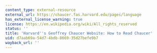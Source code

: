 ```yaml
---
content_type: external-resource
external_url: https://chaucer.fas.harvard.edu/pages/language
has_external_license_warning: true
license: https://en.wikipedia.org/wiki/All_rights_reserved
status: ''
title: 'Harvard''s Geoffrey Chaucer Website: How to Read Chaucer'
uid: d7aab69a-54d7-4bdb-8669-35d27befe9b7
wayback_url: ''
---
```

